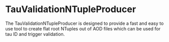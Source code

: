 TauValidationNTupleProducer
===========================

The TauValidationNTupleProducer is designed to provide a fast and easy to use tool to create flat root NTuples out of AOD files which can be used for tau ID and trigger validation.
